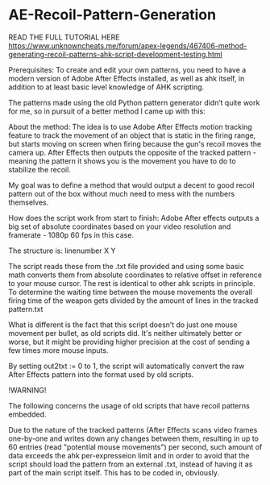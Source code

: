 # AE-Recoil-Pattern-Generation

READ THE FULL TUTORIAL HERE https://www.unknowncheats.me/forum/apex-legends/467406-method-generating-recoil-patterns-ahk-script-development-testing.html

Prerequisites: 
To create and edit your own patterns, you need to have a modern version of Adobe After Effects installed, as well as ahk itself, in addition to at least basic level knowledge of AHK scripting.

The patterns made using the old Python pattern generator didn’t quite work for me, so in pursuit of a better method I came up with this:

About the method: 
The idea is to use Adobe After Effects motion tracking feature to track the movement of an object that is static in the firing range, but starts moving on screen when firing because the gun's recoil moves the camera up. After Effects then outputs the opposite of the tracked pattern - meaning the pattern it shows you is the movement you have to do to stabilize the recoil. 

My goal was to define a method that would output a decent to good recoil pattern out of the box without much need to mess with the numbers themselves.

How does the script work from start to finish:
Adobe After effects outputs a big set of absolute coordinates based on your video resolution and framerate - 1080p 60 fps in this case.

The structure is:
linenumber  X    Y 

The script reads these from the .txt file provided and using some basic math converts them from absolute coordinates to relative offset in reference to your mouse cursor. The rest is identical to other ahk scripts in principle. 
To determine the waiting time between the mouse movements the overall firing time of the weapon gets divided by the amount of lines in the tracked pattern.txt

What is different is the fact that this script doesn’t do just one mouse movement per bullet, as old scripts did. It's neither ultimately better or worse, but it might be providing higher precision at the cost of sending a few times more mouse inputs. 

By setting 	out2txt := 0 	to 1, the script will automatically convert the raw After Effects pattern into the format used by old scripts. 

!WARNING!

The following concerns the usage of old scripts that have recoil patterns embedded. 

Due to the nature of the tracked patterns (After Effects scans video frames one-by-one and writes down any changes between them, resulting in up to 60 entries (read "potential mouse movements") per second, such amount of data exceeds the ahk per-expresseion limit and in order to avoid that the script should load the pattern from an external .txt, instead of having it as part of the main script itself. This has to be coded in, obviously. 
